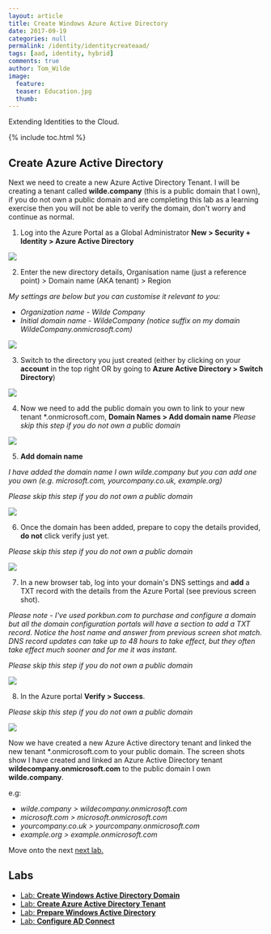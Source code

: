 ```yaml
---
layout: article
title: Create Windows Azure Active Directory
date: 2017-09-19
categories: null
permalink: /identity/identitycreateaad/
tags: [aad, identity, hybrid]
comments: true
author: Tom_Wilde
image:
  feature: 
  teaser: Education.jpg
  thumb: 
---
```

Extending Identities to the Cloud.

{% include toc.html %}

## Create Azure Active Directory
Next we need to create a new Azure Active Directory Tenant.  I will be creating a tenant called **wilde.company** (this is a public domain that I own), if you do not own a public domain and are completing this lab as a learning exercise then you will not be able to verify the domain, don't worry and continue as normal.


1. Log into the Azure Portal as a Global Administrator **New > Security + Identity  > Azure Active Directory**

![](../../images/ExtendingIdentities_2.1.png)

2. Enter the new directory details, Organisation name (just a reference point) > Domain name (AKA tenant) > Region

*My settings are below but you can customise it relevant to you:*
* *Organization name - Wilde Company*
* *Initial domain name - WildeCompany (notice suffix on my domain WildeCompany.onmicrosoft.com)*

![](../../images/ExtendingIdentities_2.2.png)

3. Switch to the directory you just created (either by clicking on your **account** in the top right OR by going to **Azure Active Directory > Switch Directory**)

![](../../images/ExtendingIdentities_2.3.png)

4. Now we need to add the public domain you own to link to your new tenant *.onmicrosoft.com, **Domain Names > Add domain name**
*Please skip this step if you do not own a public domain*

![](../../images/ExtendingIdentities_2.4.png)

5. **Add domain name**

*I have added the domain name I own wilde.company but you can add one you own (e.g. microsoft.com, yourcompany.co.uk, example.org)*

*Please skip this step if you do not own a public domain*

![](../../images/ExtendingIdentities_2.5.png)

6. Once the domain has been added, prepare to copy the details provided, **do not** click verify just yet.

*Please skip this step if you do not own a public domain*

![](../../images/ExtendingIdentities_2.6.png)

7. In a new browser tab, log into your domain's DNS settings and **add** a TXT record with the details from the Azure Portal (see previous screen shot).

*Please note - I've used porkbun.com to purchase and configure a domain but all the domain configuration portals will have a section to add a TXT record. Notice the host name and answer from previous screen shot match. DNS record updates can take up to 48 hours to take effect, but they often take effect much sooner and for me it was instant.*

*Please skip this step if you do not own a public domain*

![](../../images/ExtendingIdentities_2.7.png)

8. In the Azure portal **Verify > Success**.

*Please skip this step if you do not own a public domain*

![](../../images/ExtendingIdentities_2.8.png)


Now we have created a new Azure Active directory tenant and linked the new tenant *.onmicrosoft.com to your public domain. The screen shots show I have created and linked an Azure Active Directory tenant **wildecompany.onmicrosoft.com** to the public domain I own **wilde.company**.

e.g: 
* *wilde.company > wildecompany.onmicrosoft.com*
* *microsoft.com > microsoft.onmicrosoft.com* 
* *yourcompany.co.uk > yourcompany.onmicrosoft.com*
* *example.org > example.onmicrosoft.com*

Move onto the next [next lab.](./identityprepareAD)


## Labs
* [Lab: **Create Windows Active Directory Domain**](./identitycreatead)
* [Lab: **Create Azure Active Directory Tenant**](./identitycreateAAD)
* [Lab: **Prepare Windows Active Directory**](./identityprepareAS)
* [Lab: **Configure AD Connect**](./identityconfigureADC)


